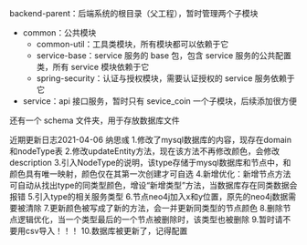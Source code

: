 backend-parent：后端系统的根目录（父工程），暂时管理两个子模块

+ common：公共模块
    + common-util：工具类模块，所有模块都可以依赖于它
    + service-base：service 服务的 base 包，包含 service 服务的公共配置类，所有 service 模块依赖于它
    + spring-security：认证与授权模块，需要认证授权的 service 服务依赖于它
+ service：api 接口服务，暂时只有 sevice_coin 一个子模块，后续添加很方便

还有一个 schema 文件夹，用于存放数据库文件

近期更新日志2021-04-06 纳思彧
1.修改了mysql数据库的内容，现存在domain和nodeType表
2.修改updateEntity方法，现在该方法不再修改颜色，会修改description
3.引入NodeType的说明，该type存储于mysql数据库和节点中，和颜色具有唯一映射，颜色仅在其第一次创建才可自选
4.新增优化：新增节点方法可自动从找出type的同类型颜色，增设“新增类型”方法，当数据库存在同类数据会报错
5.引入type的相关服务类型
6.节点neo4j加入x和y位置，原先的neo4j数据需要被清除
7.更新颜色被写成了新的方法，会一并更新同类型的节点颜色
8.删除节点逻辑优化，当一个类型最后的一个节点被删除时，该类型也被删除
9.暂时请不要用csv导入！！！
10.数据库被更新了，记得配置
